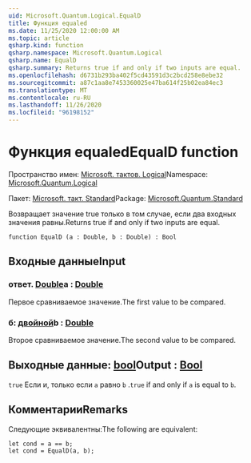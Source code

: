 ```yaml
---
uid: Microsoft.Quantum.Logical.EqualD
title: Функция equaled
ms.date: 11/25/2020 12:00:00 AM
ms.topic: article
qsharp.kind: function
qsharp.namespace: Microsoft.Quantum.Logical
qsharp.name: EqualD
qsharp.summary: Returns true if and only if two inputs are equal.
ms.openlocfilehash: d6731b293ba402f5cd43591d3c2bcd258e8ebe32
ms.sourcegitcommit: a87c1aa8e7453360025e47ba614f25b02ea84ec3
ms.translationtype: MT
ms.contentlocale: ru-RU
ms.lasthandoff: 11/26/2020
ms.locfileid: "96198152"
---
```

# <a name="equald-function"></a><span data-ttu-id="8399d-102">Функция equaled</span><span class="sxs-lookup"><span data-stu-id="8399d-102">EqualD function</span></span>

<span data-ttu-id="8399d-103">Пространство имен: [Microsoft. тактов. Logical](xref:Microsoft.Quantum.Logical)</span><span class="sxs-lookup"><span data-stu-id="8399d-103">Namespace: [Microsoft.Quantum.Logical](xref:Microsoft.Quantum.Logical)</span></span>

<span data-ttu-id="8399d-104">Пакет: [Microsoft. такт. Standard](https://nuget.org/packages/Microsoft.Quantum.Standard)</span><span class="sxs-lookup"><span data-stu-id="8399d-104">Package: [Microsoft.Quantum.Standard](https://nuget.org/packages/Microsoft.Quantum.Standard)</span></span>


<span data-ttu-id="8399d-105">Возвращает значение true только в том случае, если два входных значения равны.</span><span class="sxs-lookup"><span data-stu-id="8399d-105">Returns true if and only if two inputs are equal.</span></span>

```qsharp
function EqualD (a : Double, b : Double) : Bool
```


## <a name="input"></a><span data-ttu-id="8399d-106">Входные данные</span><span class="sxs-lookup"><span data-stu-id="8399d-106">Input</span></span>

### <a name="a--double"></a><span data-ttu-id="8399d-107">ответ. [Double](xref:microsoft.quantum.lang-ref.double)</span><span class="sxs-lookup"><span data-stu-id="8399d-107">a : [Double](xref:microsoft.quantum.lang-ref.double)</span></span>

<span data-ttu-id="8399d-108">Первое сравниваемое значение.</span><span class="sxs-lookup"><span data-stu-id="8399d-108">The first value to be compared.</span></span>


### <a name="b--double"></a><span data-ttu-id="8399d-109">б: [двойной](xref:microsoft.quantum.lang-ref.double)</span><span class="sxs-lookup"><span data-stu-id="8399d-109">b : [Double](xref:microsoft.quantum.lang-ref.double)</span></span>

<span data-ttu-id="8399d-110">Второе сравниваемое значение.</span><span class="sxs-lookup"><span data-stu-id="8399d-110">The second value to be compared.</span></span>



## <a name="output--bool"></a><span data-ttu-id="8399d-111">Выходные данные: [bool](xref:microsoft.quantum.lang-ref.bool)</span><span class="sxs-lookup"><span data-stu-id="8399d-111">Output : [Bool](xref:microsoft.quantum.lang-ref.bool)</span></span>

<span data-ttu-id="8399d-112">`true` Если и, только если `a` равно `b` .</span><span class="sxs-lookup"><span data-stu-id="8399d-112">`true` if and only if `a` is equal to `b`.</span></span>

## <a name="remarks"></a><span data-ttu-id="8399d-113">Комментарии</span><span class="sxs-lookup"><span data-stu-id="8399d-113">Remarks</span></span>

<span data-ttu-id="8399d-114">Следующие эквивалентны:</span><span class="sxs-lookup"><span data-stu-id="8399d-114">The following are equivalent:</span></span>

```Q#
let cond = a == b;
let cond = EqualD(a, b);
```